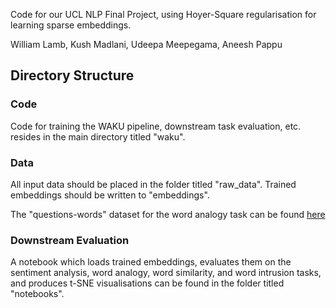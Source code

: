 Code for our UCL NLP Final Project, using Hoyer-Square regularisation for learning sparse embeddings.

William Lamb, Kush Madlani, Udeepa Meepegama, Aneesh Pappu

## Directory Structure
### Code 
Code for training the WAKU pipeline, downstream task evaluation, etc. resides in the main directory titled "waku".

### Data
All input data should be placed in the folder titled "raw_data". Trained embeddings should be written to "embeddings".

The "questions-words" dataset for the word analogy task can be found [here](https://github.com/nicholas-leonard/word2vec/blob/master/questions-words.txt)

### Downstream Evaluation
A notebook which loads trained embeddings, evaluates them on the sentiment analysis, word analogy, word similarity, and word intrusion tasks, and produces t-SNE visualisations can be found in the folder titled "notebooks".
